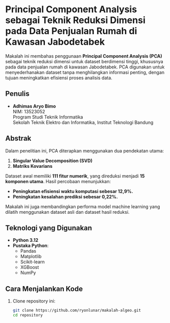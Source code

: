 # Principal Component Analysis sebagai Teknik Reduksi Dimensi pada Data Penjualan Rumah di Kawasan Jabodetabek

Makalah ini membahas penggunaan **Principal Component Analysis (PCA)** sebagai teknik reduksi dimensi untuk dataset berdimensi tinggi, khususnya pada data penjualan rumah di kawasan Jabodetabek. PCA digunakan untuk menyederhanakan dataset tanpa menghilangkan informasi penting, dengan tujuan meningkatkan efisiensi proses analisis data.

## Penulis

- **Adhimas Aryo Bimo**  
  NIM: 13523052  
  Program Studi Teknik Informatika  
  Sekolah Teknik Elektro dan Informatika, Institut Teknologi Bandung  

## Abstrak

Dalam penelitian ini, PCA diterapkan menggunakan dua pendekatan utama:
1. **Singular Value Decomposition (SVD)**  
2. **Matriks Kovarians**  

Dataset awal memiliki **111 fitur numerik**, yang direduksi menjadi **15 komponen utama**. Hasil percobaan menunjukkan:
- **Peningkatan efisiensi waktu komputasi sebesar 12,9%.**
- **Peningkatan kesalahan prediksi sebesar 0,22%.**

Makalah ini juga membandingkan performa model machine learning yang dilatih menggunakan dataset asli dan dataset hasil reduksi.

## Teknologi yang Digunakan

- **Python 3.12**  
- **Pustaka Python**:
  - Pandas
  - Matplotlib
  - Scikit-learn
  - XGBoost
  - NumPy

## Cara Menjalankan Kode

1. Clone repository ini:
   ```bash
   git clone https://github.com/ryonlunar/makalah-algeo.git
   cd repository

